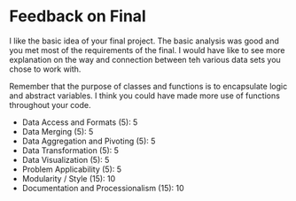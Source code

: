 # Feedback on Final

I like the basic idea of your final project. The basic analysis was good and you met most of the requirements of the final.  I would have like to see more explanation on the way and connection between teh various data sets you chose to work with.

Remember that the purpose of classes and functions is to encapsulate logic and abstract variables. I think you could have made more use of functions throughout your code.

* Data Access and Formats (5): 5
* Data Merging (5): 5
* Data Aggregation and Pivoting (5): 5
* Data Transformation (5): 5
* Data Visualization (5): 5
* Problem Applicability (5): 5
* Modularity / Style (15): 10
* Documentation and Processionalism (15): 10
